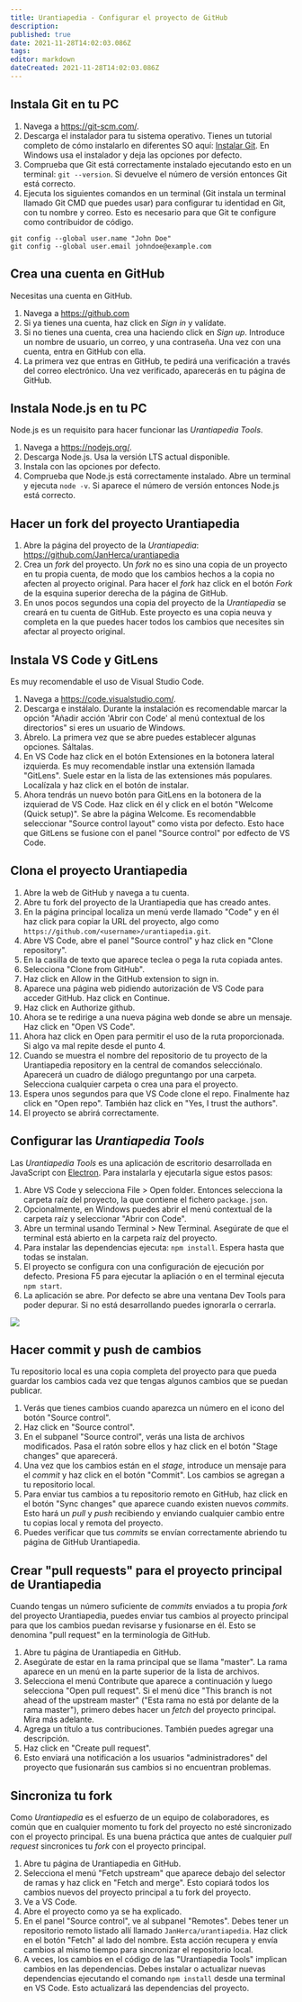 ```yaml
---
title: Urantiapedia - Configurar el proyecto de GitHub
description: 
published: true
date: 2021-11-28T14:02:03.086Z
tags: 
editor: markdown
dateCreated: 2021-11-28T14:02:03.086Z
---
```


## Instala Git en tu PC

1. Navega a https://git-scm.com/.
2. Descarga el instalador para tu sistema operativo. Tienes un tutorial completo de cómo instalarlo en diferentes SO aquí: [Instalar Git](https://git-scm.com/book/en/v2/Getting-Started-Installing-Git). En Windows usa el instalador y deja las opciones por defecto.
3. Comprueba que Git está correctamente instalado ejecutando esto en un terminal: `git --version`. Si devuelve el número de versión entonces Git está correcto.
4. Ejecuta los siguientes comandos en un terminal (Git instala un terminal llamado Git CMD que puedes usar) para configurar tu identidad en Git, con tu nombre y correo. Esto es necesario para que Git te configure como contribuidor de código.

```
git config --global user.name "John Doe"
git config --global user.email johndoe@example.com
```

## Crea una cuenta en GitHub

Necesitas una cuenta en GitHub.
1. Navega a https://github.com
2. Si ya tienes una cuenta, haz click en *Sign in* y valídate.
3. Si no tienes una cuenta, crea una haciendo click en *Sign up*. Introduce un nombre de usuario, un correo, y una contraseña. Una vez con una cuenta, entra en GitHub con ella.
4. La primera vez que entras en GitHub, te pedirá una verificación a través del correo electrónico. Una vez verificado, aparecerás en tu página de GitHub.

## Instala Node.js en tu PC

Node.js es un requisito para hacer funcionar las *Urantiapedia Tools*.
1. Navega a https://nodejs.org/.
2. Descarga Node.js. Usa la versión LTS actual disponible.
3. Instala con las opciones por defecto.
4. Comprueba que Node.js está correctamente instalado. Abre un terminal y ejecuta `node -v`. Si aparece el número de versión entonces Node.js está correcto.

## Hacer un fork del proyecto Urantiapedia

1. Abre la página del proyecto de la *Urantiapedia*: https://github.com/JanHerca/urantiapedia
2. Crea un *fork* del proyecto. Un *fork* no es sino una copia de un proyecto en tu propia cuenta, de modo que los cambios hechos a la copia no afecten al proyecto original. Para hacer el *fork* haz click en el botón *Fork* de la esquina superior derecha de la página de GitHub.
3. En unos pocos segundos una copia del proyecto de la *Urantiapedia* se creará en tu cuenta de GitHub. Este proyecto es una copia neuva y completa en la que puedes hacer todos los cambios que necesites sin afectar al proyecto original.

## Instala VS Code y GitLens

Es muy recomendable el uso de Visual Studio Code.

1. Navega a https://code.visualstudio.com/.
2. Descarga e instálalo. Durante la instalación es recomendable marcar la opción "Añadir acción 'Abrir con Code' al menú contextual de los directorios" si eres un usuario de Windows.
3. Ábrelo. La primera vez que se abre puedes establecer algunas opciones. Sáltalas.
4. En VS Code haz click en el botón Extensiones en la botonera lateral izquierda. Es muy recomendable instlar una extensión llamada "GitLens". Suele estar en la lista de las extensiones más populares. Localízala y haz click en el botón de instalar.
5. Ahora tendrás un nuevo botón para GitLens en la botonera de la izquierad de VS Code. Haz click en él y click en el botón "Welcome (Quick setup)". Se abre la página Welcome. Es recomendabble seleccionar "Source control layout" como vista por defecto. Esto hace que GitLens se fusione con el panel "Source control" por edfecto de VS Code.

## Clona el proyecto Urantiapedia

1. Abre la web de GitHub y navega a tu cuenta.
2. Abre tu fork del proyecto de la Urantiapedia que has creado antes.
3. En la página principal localiza un menú verde llamado "Code" y en él haz click para copiar la URL del proyecto, algo como `https://github.com/<username>/urantiapedia.git`.
4. Abre VS Code, abre el panel "Source control" y haz click en "Clone repository".
5. En la casilla de texto que aparece teclea o pega la ruta copiada antes.
6. Selecciona "Clone from GitHub".
7. Haz click en Allow in the GitHub extension to sign in.
8. Aparece una página web pidiendo autorización de VS Code para acceder GitHub. Haz click en Continue.
9. Haz click en Authorize github.
10. Ahora se te redirige a una nueva página web donde se abre un mensaje. Haz click en "Open VS Code".
11. Ahora haz click en Open para permitir el uso de la ruta proporcionada. Si algo va mal repite desde el punto 4.
12. Cuando se muestra el nombre del repositorio de tu proyecto de la Urantiapedia repository en la central de comandos selecciónalo. Aparecerá un cuadro de diálogo preguntango por una carpeta. Selecciona cualquier carpeta o crea una para el proyecto.
13. Espera unos segundos para que VS Code clone el repo. Finalmente haz click en "Open repo". También haz click en "Yes, I trust the authors".
14. El proyecto se abrirá correctamente.

## Configurar las *Urantiapedia Tools*

Las *Urantiapedia Tools* es una aplicación de escritorio desarrollada en JavaScript con [Electron](https://www.electronjs.org/). Para instalarla y ejecutarla sigue estos pasos:

1. Abre VS Code y selecciona File > Open folder. Entonces selecciona la carpeta raíz del proyecto, la que contiene el fichero `package.json`.
2. Opcionalmente, en Windows puedes abrir el menú contextual de la carpeta raíz y seleccionar "Abrir con Code".
3. Abre un terminal usando Terminal > New Terminal. Asegúrate de que el terminal está abierto en la carpeta raíz del proyecto. 
4. Para instalar las dependencias ejecuta: `npm install`. Espera hasta que todas se instalan.
5. El proyecto se configura con una configuración de ejecución por defecto. Presiona F5 para ejecutar la apliación o en el terminal ejecuta `npm start`.
6. La aplicación se abre. Por defecto se abre una ventana Dev Tools para poder depurar. Si no está desarrollando puedes ignorarla o cerrarla.

![](/image/uptools.png)

## Hacer commit y push de cambios

Tu repositorio local es una copia completa del proyecto para que pueda guardar los cambios cada vez que tengas algunos cambios que se puedan publicar.

1. Verás que tienes cambios cuando aparezca un número en el icono del botón "Source control".
2. Haz click en "Source control".
3. En el subpanel "Source control", verás una lista de archivos modificados. Pasa el ratón sobre ellos y haz click en el botón "Stage changes" que aparecerá.
4. Una vez que los cambios están en el *stage*, introduce un mensaje para el *commit* y haz click en el botón "Commit". Los cambios se agregan a tu repositorio local.
5. Para enviar tus cambios a tu repositorio remoto en GitHub, haz click en el botón "Sync changes" que aparece cuando existen nuevos *commits*. Esto hará un *pull* y *push* recibiendo y enviando cualquier cambio entre tu copias local y remota del proyecto.
6. Puedes verificar que tus *commits* se envían correctamente abriendo tu página de GitHub Urantiapedia.

## Crear "pull requests" para el proyecto principal de Urantiapedia

Cuando tengas un número suficiente de *commits* enviados a tu propia *fork* del proyecto Urantiapedia, puedes enviar tus cambios al proyecto principal para que los cambios puedan revisarse y fusionarse en él. Esto se denomina "pull request" en la terminología de GitHub.

1. Abre tu página de Urantiapedia en GitHub.
2. Asegúrate de estar en la rama principal que se llama "master". La rama aparece en un menú en la parte superior de la lista de archivos.
3. Selecciona el menú Contribute que aparece a continuación y luego selecciona "Open pull request". Si el menú dice "This branch is not ahead of the upstream master" ("Esta rama no está por delante de la rama master"), primero debes hacer un *fetch* del proyecto principal. Mira más adelante.
4. Agrega un título a tus contribuciones. También puedes agregar una descripción.
5. Haz click en "Create pull request".
6. Esto enviará una notificación a los usuarios "administradores" del proyecto que fusionarán sus cambios si no encuentran problemas.

## Sincroniza tu fork

Como *Urantiapedia* es el esfuerzo de un equipo de colaboradores, es común que en cualquier momento tu fork del proyecto no esté sincronizado con el proyecto principal. Es una buena práctica que antes de cualquier *pull request* sincronices tu *fork* con el proyecto principal.

1. Abre tu página de Urantiapedia en GitHub.
2. Selecciona el menú "Fetch upstream" que aparece debajo del selector de ramas y haz click en "Fetch and merge". Esto copiará todos los cambios nuevos del proyecto principal a tu fork del proyecto.
3. Ve a VS Code.
4. Abre el proyecto como ya se ha explicado.
5. En el panel "Source control", ve al subpanel "Remotes". Debes tener un repositorio remoto listado allí llamado `JanHerca/urantiapedia`. Haz click en el botón "Fetch" al lado del nombre. Esta acción recupera y envía cambios al mismo tiempo para sincronizar el repositorio local.
6. A veces, los cambios en el código de las "Urantiapedia Tools" implican cambios en las dependencias. Debes instalar o actualizar nuevas dependencias ejecutando el comando `npm install` desde una terminal en VS Code. Esto actualizará las dependencias del proyecto.